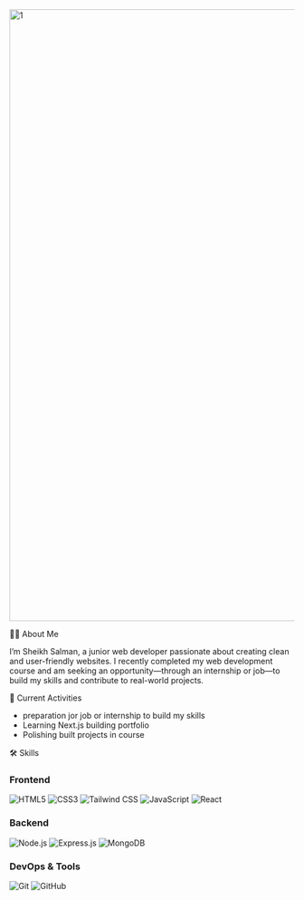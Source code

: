 <!--
**SheikhSalman-koli/SheikhSalman-koli** is a ✨ _special_ ✨ repository because its `README.md` (this file) appears on your GitHub profile.

Here are some ideas to get you started:

- 🔭 I’m currently working on ...
- 🌱 I’m currently learning ...
- 👯 I’m looking to collaborate on ...
- 🤔 I’m looking for help with ...
- 💬 Ask me about ...
- 📫 How to reach me: ...
- 😄 Pronouns: ...
- ⚡ Fun fact: ...
-->
<img width="1920" height="1080" alt="1" src="https://github.com/user-attachments/assets/b0dabf52-ed42-4f7f-bb2c-914288ca7c05" />


👨‍💻 About Me

I’m Sheikh Salman, a junior web developer passionate about creating clean and user-friendly websites. I recently completed my web development course and am seeking an opportunity—through an internship or job—to build my skills and contribute to real-world projects.

📌 Current Activities
- preparation jor job or internship to build my skills
- Learning Next.js building portfolio
- Polishing built projects in course


🛠️ Skills
### Frontend
![HTML5](https://img.shields.io/badge/HTML5-E34F26?logo=html5&logoColor=white) 
![CSS3](https://img.shields.io/badge/CSS3-1572B6?logo=css3&logoColor=white) 
![Tailwind CSS](https://img.shields.io/badge/Tailwind_CSS-06B6D4?logo=tailwind-css&logoColor=white)
![JavaScript](https://img.shields.io/badge/JavaScript-F7DF1E?logo=javascript&logoColor=black) 
![React](https://img.shields.io/badge/React-20232A?logo=react&logoColor=61DAFB)

### Backend
![Node.js](https://img.shields.io/badge/Node.js-339933?logo=node.js&logoColor=white) 
![Express.js](https://img.shields.io/badge/Express.js-000000?logo=express&logoColor=white)
![MongoDB](https://img.shields.io/badge/MongoDB-47A248?logo=mongodb&logoColor=white)

### DevOps & Tools
![Git](https://img.shields.io/badge/Git-F05032?logo=git&logoColor=white) 
![GitHub](https://img.shields.io/badge/GitHub-181717?logo=github&logoColor=white) 




